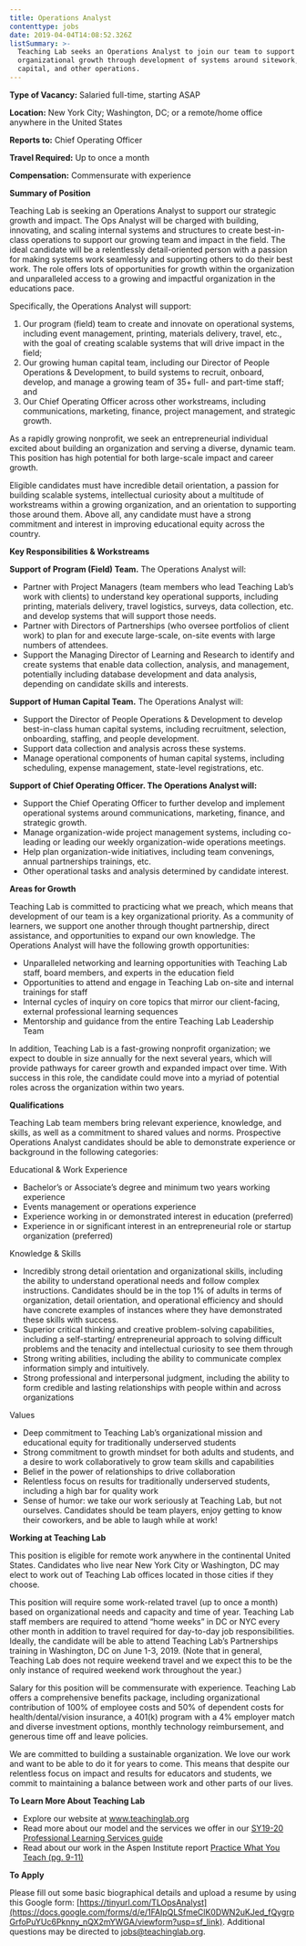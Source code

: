 ```yaml
---
title: Operations Analyst
contenttype: jobs
date: 2019-04-04T14:08:52.326Z
listSummary: >-
  Teaching Lab seeks an Operations Analyst to join our team to support
  organizational growth through development of systems around sitework, human
  capital, and other operations.
---
```

**Type of Vacancy:** Salaried full-time, starting ASAP  

**Location:** New York City; Washington, DC; or a remote/home office anywhere in the United States 

**Reports to:** Chief Operating Officer

**Travel Required:** Up to once a month 

**Compensation:** Commensurate with experience 

**Summary of Position**

Teaching Lab is seeking an Operations Analyst to support our strategic growth and impact. The Ops Analyst will be charged with building, innovating, and scaling internal systems and structures to create best-in-class operations to support our growing team and impact in the field. The ideal candidate will be a relentlessly detail-oriented person with a passion for making systems work seamlessly and supporting others to do their best work. The role offers lots of opportunities for growth within the organization and unparalleled access to a growing and impactful organization in the educations pace. 

Specifically, the Operations Analyst will support:

1. Our program (field) team to create and innovate on operational systems, including event management, printing, materials delivery, travel, etc., with the goal of creating scalable systems that will drive impact in the field;
2. Our growing human capital team, including our Director of People Operations & Development, to build systems to recruit, onboard, develop, and manage a growing team of 35+ full- and part-time staff; and
3. Our Chief Operating Officer across other workstreams, including communications, marketing, finance, project management, and strategic growth.

As a rapidly growing nonprofit, we seek an entrepreneurial individual excited about building an organization and serving a diverse, dynamic team. This position has high potential for both large-scale impact and career growth.

Eligible candidates must have incredible detail orientation, a passion for building scalable systems, intellectual curiosity about a multitude of workstreams within a growing organization, and an orientation to supporting those around them. Above all, any candidate must have a strong commitment and interest in improving educational equity across the country. 

**Key Responsibilities & Workstreams**

**Support of Program (Field) Team.** The Operations Analyst will:

* Partner with Project Managers (team members who lead Teaching Lab’s work with clients) to understand key operational supports, including printing, materials delivery, travel logistics, surveys, data collection, etc. and develop systems that will support those needs.
* Partner with Directors of Partnerships (who oversee portfolios of client work) to plan for and execute large-scale, on-site events with large numbers of attendees. 
* Support the Managing Director of Learning and Research to identify and create systems that enable data collection, analysis, and management, potentially including database development and data analysis, depending on candidate skills and interests. 

**Support of Human Capital Team.** The Operations Analyst will:

* Support the Director of People Operations & Development to develop best-in-class human capital systems, including recruitment, selection, onboarding, staffing, and people development. 
* Support data collection and analysis across these systems.
* Manage operational components of human capital systems, including scheduling, expense management, state-level registrations, etc.

**Support of Chief Operating Officer. The Operations Analyst will:**

* Support the Chief Operating Officer to further develop and implement operational systems around communications, marketing, finance, and strategic growth.
* Manage organization-wide project management systems, including co-leading or leading our weekly organization-wide operations meetings. 
* Help plan organization-wide initiatives, including team convenings, annual partnerships trainings, etc. 
* Other operational tasks and analysis determined by candidate interest. 

**Areas for Growth** 

Teaching Lab is committed to practicing what we preach, which means that development of our team is a key organizational priority. As a community of learners, we support one another through thought partnership, direct assistance, and opportunities to expand our own knowledge. The Operations Analyst will have the following growth opportunities: 

* Unparalleled networking and learning opportunities with Teaching Lab staff, board members, and experts in the education field
* Opportunities to attend and engage in Teaching Lab on-site and internal trainings for staff
* Internal cycles of inquiry on core topics that mirror our client-facing, external professional learning sequences
* Mentorship and guidance from the entire Teaching Lab Leadership Team

In addition, Teaching Lab is a fast-growing nonprofit organization; we expect to double in size annually for the next several years, which will provide pathways for career growth and expanded impact over time. With success in this role, the candidate could move into a myriad of potential roles across the organization within two years.

**Qualifications**

Teaching Lab team members bring relevant experience, knowledge, and skills, as well as a commitment to shared values and norms. Prospective Operations Analyst candidates should be able to demonstrate experience or background in the following categories:

Educational & Work Experience

* Bachelor’s or Associate’s degree and minimum two years working experience 
* Events management or operations experience
* Experience working in or demonstrated interest in education (preferred) 
* Experience in or significant interest in an entrepreneurial role or startup organization (preferred) 

Knowledge & Skills

* Incredibly strong detail orientation and organizational skills, including the ability to understand operational needs and follow complex instructions. Candidates should be in the top 1% of adults in terms of organization, detail orientation, and operational efficiency and should have concrete examples of instances where they have demonstrated these skills with success. 
* Superior critical thinking and creative problem-solving capabilities, including a self-starting/ entrepreneurial approach to solving difficult problems and the tenacity and intellectual curiosity to see them through
* Strong writing abilities, including the ability to communicate complex information simply and intuitively. 
* Strong professional and interpersonal judgment, including the ability to form credible and lasting relationships with people within and across organizations 

Values

* Deep commitment to Teaching Lab’s organizational mission and educational equity for traditionally underserved students 
* Strong commitment to growth mindset for both adults and students, and a desire to work collaboratively to grow team skills and capabilities 
* Belief in the power of relationships to drive collaboration
* Relentless focus on results for traditionally underserved students, including a high bar for quality work
* Sense of humor: we take our work seriously at Teaching Lab, but not ourselves. Candidates should be team players, enjoy getting to know their coworkers, and be able to laugh while at work!

**Working at Teaching Lab** 

This position is eligible for remote work anywhere in the continental United States. Candidates who live near New York City or Washington, DC may elect to work out of Teaching Lab offices located in those cities if they choose. 

This position will require some work-related travel (up to once a month) based on organizational needs and capacity and time of year. Teaching Lab staff members are required to attend “home weeks” in DC or NYC every other month in addition to travel required for day-to-day job responsibilities. Ideally, the candidate will be able to attend Teaching Lab’s Partnerships training in Washington, DC on June 1-3, 2019. (Note that in general, Teaching Lab does not require weekend travel and we expect this to be the only instance of required weekend work throughout the year.)

Salary for this position will be commensurate with experience. Teaching Lab offers a comprehensive benefits package, including organizational contribution of 100% of employee costs and 50% of dependent costs for health/dental/vision insurance, a 401(k) program with a 4% employer match and diverse investment options, monthly technology reimbursement, and generous time off and leave policies.

We are committed to building a sustainable organization. We love our work and want to be able to do it for years to come. This means that despite our relentless focus on impact and results for educators and students, we commit to maintaining a balance between work and other parts of our lives.

**To Learn More About Teaching Lab** 

* Explore our website at [www.teachinglab.org
  ](https://www.teachinglab.org/)
* Read more about our model and the services we offer in our [SY19-20 Professional Learning Services guide
  ](https://www.dropbox.com/s/tbolveueiy4kbbg/SY19-20%20Teaching%20Lab%20Professional%20Learning%20Services.pdf?dl=0)
* Read about our work in the Aspen Institute report [Practice What You Teach (pg. 9-11)
  ](chrome-extension://oemmndcbldboiebfnladdacbdfmadadm/https://assets.aspeninstitute.org/content/uploads/2017/04/Practice-What-You-Teach.pdf)

**To Apply**

Please fill out some basic biographical details and upload a resume by using this Google form: [https://tinyurl.com/TLOpsAnalyst](https://docs.google.com/forms/d/e/1FAIpQLSfmeClK0DWN2uKJed_fQygrpGrfoPuYUc6Pknny_nQX2mYWGA/viewform?usp=sf_link). Additional questions may be directed to [jobs@teachinglab.org](jobs@teachinglab.org).
